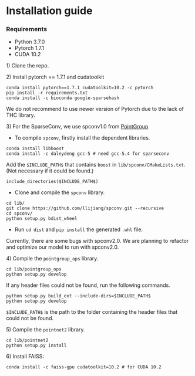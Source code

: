 # Installation guide

### Requirements
* Python 3.7.0
* Pytorch 1.7.1
* CUDA 10.2

1\) Clone the repo.

2\) Install pytorch == 1.7.1 and cudatoolkit
```
conda install pytorch==1.7.1 cudatoolkit=10.2 -c pytorch
pip install -r requirements.txt
conda install -c bioconda google-sparsehash 
```

We do not recommend to use newer version of Pytorch due to the lack of THC library. 

3\) For the SparseConv, we use spconv1.0 from [PointGroup](https://github.com/llijiang/spconv/tree/740a5b717fc576b222abc169ae6047ff1e95363f)

* To compile `spconv`, firstly install the dependent libraries. 
```
conda install libboost
conda install -c daleydeng gcc-5 # need gcc-5.4 for sparseconv
```
Add the `$INCLUDE_PATH$` that contains `boost` in `lib/spconv/CMakeLists.txt`. (Not necessary if it could be found.)
```
include_directories($INCLUDE_PATH$)
```

* Clone and compile the `spconv` library.
```
cd lib/
git clone https://github.com/llijiang/spconv.git --recursive
cd spconv/
python setup.py bdist_wheel
```

* Run `cd dist` and `pip install` the generated `.whl` file.

Currently, there are some bugs with spconv2.0. We are planning to refactor and optimize our model to run with spconv2.0.

4\) Compile the `pointgroup_ops` library.
```
cd lib/pointgroup_ops
python setup.py develop
```
If any header files could not be found, run the following commands. 
```
python setup.py build_ext --include-dirs=$INCLUDE_PATH$
python setup.py develop
```
`$INCLUDE_PATH$` is the path to the folder containing the header files that could not be found.

5\) Compile the `pointnet2` library.
```
cd lib/pointnet2
python setup.py install
```

6\) Install FAISS:

```
conda install -c faiss-gpu cudatoolkit=10.2 # for CUDA 10.2
```

